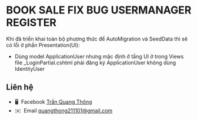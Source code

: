# BOOK SALE FIX BUG USERMANAGER REGISTER

Khi đã triển khai toàn bộ phương thức để AutoMigration và SeedData thì sẽ có lỗi ở phần Presentation(UI):

- Dùng model ApplicationUser nhưng mặc định ở tầng UI ở trong Views file _LoginPartial.cshtml phải đăng ký ApplicationUser không dùng IdentityUser

## Liên hệ
* 🖥️  Facebook [Trần Quang Thông](https://www.facebook.com/quangthong211101)
* ✉️  Email [quangthong211101@gmail.com](mailto:quangthong211101@gmail.com)
